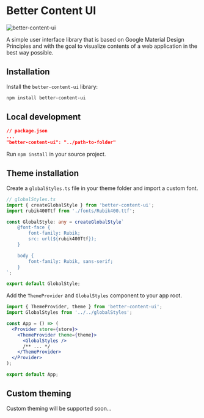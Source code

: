 # Better Content UI

![better-content-ui](https://github.com/client-side96/better-content-ui/workflows/better-content-ui/badge.svg)

A simple user interface library that is based on Google Material Design Principles and with the goal to visualize contents of a web application in the best way possible.

## Installation

Install the `better-content-ui` library:

```bash
npm install better-content-ui
```

## Local development

```json
// package.json
...
"better-content-ui": "../path-to-folder"

```

Run `npm install` in your source project.

## Theme installation

Create a `globalStyles.ts` file in your theme folder and import a custom font.

```typescript
// globalStyles.ts
import { createGlobalStyle } from 'better-content-ui';
import rubik400Ttf from './fonts/Rubik400.ttf';

const GlobalStyle: any = createGlobalStyle`
    @font-face {
        font-family: Rubik;
        src: url(${rubik400Ttf});
    }

    body {
        font-family: Rubik, sans-serif;
    }
`;

export default GlobalStyle;
```

Add the `ThemeProvider` and `GlobalStyles` component to your app root.

```jsx
import { ThemeProvider, theme } from 'better-content-ui';
import GlobalStyles from '../../globalStyles';

const App = () => (
  <Provider store={store}>
    <ThemeProvider theme={theme}>
      <GlobalStyles />
      /** ... */
    </ThemeProvider>
  </Provider>
);

export default App;
```

## Custom theming

Custom theming will be supported soon...
